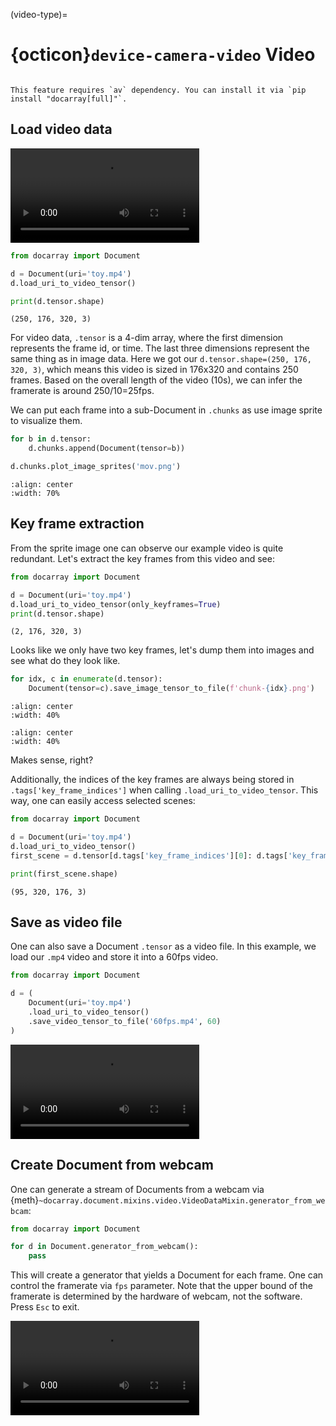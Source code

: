 (video-type)=
# {octicon}`device-camera-video` Video


````{tip}

This feature requires `av` dependency. You can install it via `pip install "docarray[full]"`.

````


## Load video data


<video controls width="60%">
<source src="../../_static/mov_bbb.mp4" type="video/mp4">
</video>


```python
from docarray import Document

d = Document(uri='toy.mp4')
d.load_uri_to_video_tensor()

print(d.tensor.shape)
```

```text
(250, 176, 320, 3)
```

For video data, `.tensor` is a 4-dim array, where the first dimension represents the frame id, or time. The last three dimensions represent the same thing as in image data. Here we got our `d.tensor.shape=(250, 176, 320, 3)`, which means this video is sized in 176x320 and contains 250 frames. Based on the overall length of the video (10s), we can infer the framerate is around 250/10=25fps.

We can put each frame into a sub-Document in `.chunks` as use image sprite to visualize them.

```python
for b in d.tensor:
    d.chunks.append(Document(tensor=b))

d.chunks.plot_image_sprites('mov.png')
```

```{figure} mov_bbb.png
:align: center
:width: 70%
```

## Key frame extraction

From the sprite image one can observe our example video is quite redundant. Let's extract the key frames from this video and see:

```python
from docarray import Document

d = Document(uri='toy.mp4')
d.load_uri_to_video_tensor(only_keyframes=True)
print(d.tensor.shape)
```

```text
(2, 176, 320, 3)
```

Looks like we only have two key frames, let's dump them into images and see what do they look like.

```python
for idx, c in enumerate(d.tensor):
    Document(tensor=c).save_image_tensor_to_file(f'chunk-{idx}.png')
```

```{figure} chunk-0.png
:align: center
:width: 40%
```

```{figure} chunk-1.png
:align: center
:width: 40%
```

Makes sense, right?

Additionally, the indices of the key frames are always being stored in `.tags['key_frame_indices']` when calling `.load_uri_to_video_tensor`. This way, one can easily access selected scenes: 
````python
from docarray import Document

d = Document(uri='toy.mp4')
d.load_uri_to_video_tensor()
first_scene = d.tensor[d.tags['key_frame_indices'][0]: d.tags['key_frame_indices'][1]]

print(first_scene.shape)
````

```text
(95, 320, 176, 3)
```


## Save as video file

One can also save a Document `.tensor` as a video file. In this example, we load our `.mp4` video and store it into a 60fps video.

```python
from docarray import Document

d = (
    Document(uri='toy.mp4')
    .load_uri_to_video_tensor()
    .save_video_tensor_to_file('60fps.mp4', 60)
)
```

<video controls width="60%">
<source src="../../_static/60fps.mp4" type="video/mp4">
</video>

## Create Document from webcam

One can generate a stream of Documents from a webcam via {meth}`~docarray.document.mixins.video.VideoDataMixin.generator_from_webcam`:

```python
from docarray import Document

for d in Document.generator_from_webcam():
    pass
```

This will create a generator that yields a Document for each frame. One can control the framerate via `fps` parameter. Note that the upper bound of the framerate is determined by the hardware of webcam, not the software. Press `Esc` to exit.

<video controls width="60%">
<source src="../../_static/webcam.mp4" type="video/mp4">
</video>


